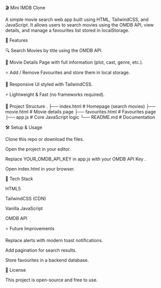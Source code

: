 🎬 Mini IMDB Clone

A simple movie search web app built using HTML, TailwindCSS, and JavaScript.
It allows users to search movies using the OMDB API, view details, and manage a favourites list stored in localStorage.

🚀 Features

🔍 Search Movies by title using the OMDB API.

📖 Movie Details Page with full information (plot, cast, genre, etc.).

⭐ Add / Remove Favourites and store them in local storage.

📱 Responsive UI styled with TailwindCSS.

⚡ Lightweight & Fast (no frameworks required).

📂 Project Structure
.
├── index.html        # Homepage (search movies)
├── movie.html        # Movie details page
├── favourites.html   # Favourites page
├── app.js            # Core JavaScript logic
└── README.md         # Documentation

🛠️ Setup & Usage

Clone this repo or download the files.

Open the project in your editor.

Replace YOUR_OMDB_API_KEY in app.js with your OMDB API Key
.

Open index.html in your browser.



🧰 Tech Stack

HTML5

TailwindCSS (CDN)

Vanilla JavaScript

OMDB API

⭐ Future Improvements

Replace alerts with modern toast notifications.

Add pagination for search results.

Store favourites in a backend database.

📜 License

This project is open-source and free to use.

